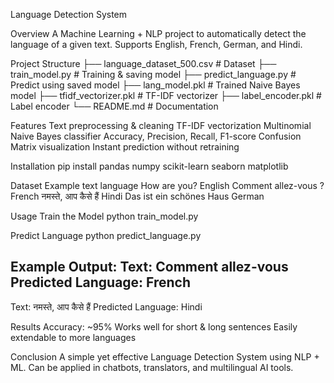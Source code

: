 Language Detection System

Overview
A Machine Learning + NLP project to automatically detect the language of a given text.
Supports English, French, German, and Hindi.

Project Structure
├── language_dataset_500.csv   # Dataset
├── train_model.py             # Training & saving model
├── predict_language.py        # Predict using saved model
├── lang_model.pkl             # Trained Naive Bayes model
├── tfidf_vectorizer.pkl       # TF-IDF vectorizer
├── label_encoder.pkl          # Label encoder
└── README.md                  # Documentation

Features
Text preprocessing & cleaning
TF-IDF vectorization
Multinomial Naive Bayes classifier
Accuracy, Precision, Recall, F1-score
Confusion Matrix visualization
Instant prediction without retraining

Installation
pip install pandas numpy scikit-learn seaborn matplotlib

Dataset Example
text	language
How are you?	English
Comment allez-vous ?	French
नमस्ते, आप कैसे हैं	Hindi
Das ist ein schönes Haus	German

Usage
Train the Model
python train_model.py

Predict Language
python predict_language.py

Example Output:
Text: Comment allez-vous
Predicted Language: French
------------------------------
Text: नमस्ते, आप कैसे हैं
Predicted Language: Hindi

Results
Accuracy: ~95%
Works well for short & long sentences
Easily extendable to more languages

Conclusion
A simple yet effective Language Detection System using NLP + ML.
Can be applied in chatbots, translators, and multilingual AI tools.
